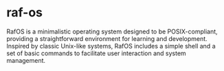 # raf-os
RafOS is a minimalistic operating system designed to be POSIX-compliant, providing a straightforward environment for learning and development. Inspired by classic Unix-like systems, RafOS includes a simple shell and a set of basic commands to facilitate user interaction and system management.

